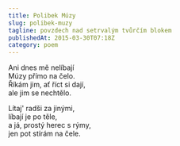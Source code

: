 ```yaml
---
title: Polibek Múzy
slug: polibek-muzy
tagline: povzdech nad setrvalým tvůrčím blokem
publishedAt: 2015-03-30T07:18Z
category: poem
---
```

Ani dnes mě nelíbají \
Múzy přímo na čelo. \
Říkám jim, ať říct si dají, \
ale jim se nechtělo.

Lítaj' radši za jinými, \
líbají je po těle, \
a já, prostý herec s rýmy, \
jen pot stírám na čele.
